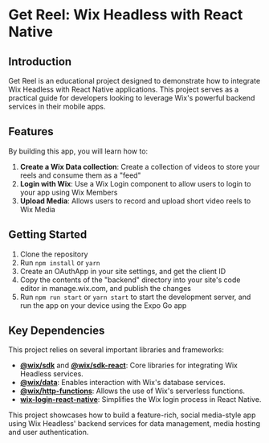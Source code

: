 # Get Reel: Wix Headless with React Native

## Introduction

Get Reel is an educational project designed to demonstrate how to integrate Wix Headless with React Native applications. This project serves as a practical guide for developers looking to leverage Wix's powerful backend services in their mobile apps.

## Features

By building this app, you will learn how to:

1. **Create a Wix Data collection**: Create a collection of videos to store your reels and consume them as a "feed"
2. **Login with Wix**: Use a Wix Login component to allow users to login to your app using Wix Members
3. **Upload Media**: Allows users to record and upload short video reels to Wix Media

## Getting Started

1. Clone the repository
2. Run `npm install` or `yarn`
3. Create an OAuthApp in your site settings, and get the client ID
4. Copy the contents of the "backend" directory into your site's code editor in manage.wix.com, and publish the changes
5. Run `npm run start` or `yarn start` to start the development server, and run the app on your device using the Expo Go app

## Key Dependencies

This project relies on several important libraries and frameworks:

- [**@wix/sdk**](https://dev.wix.com/docs/sdk/core-modules/sdk/introduction) and [**@wix/sdk-react**](https://dev.wix.com/docs/sdk/core-modules/sdk-react/introduction): Core libraries for integrating Wix Headless services.
- [**@wix/data**](https://dev.wix.com/docs/sdk/backend-modules/data/introduction): Enables interaction with Wix's database services.
- [**@wix/http-functions**](https://dev.wix.com/docs/sdk/backend-modules/http-functions/functions/introduction): Allows the use of Wix's serverless functions.
- [**wix-login-react-native**](https://github.com/illBeRoy/wix-login-react-native): Simplifies the Wix login process in React Native.

This project showcases how to build a feature-rich, social media-style app using Wix Headless' backend services for data management, media hosting and user authentication.